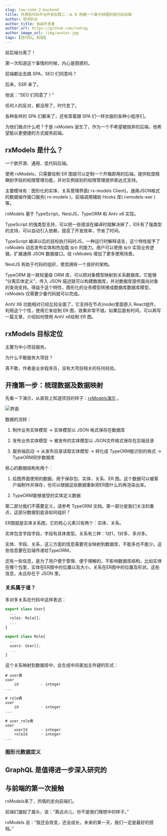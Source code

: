 ```yaml
---
slug: low-code-2-backend
title: 开源低代码平台开发实践二：从 0 构建一个基于ER图的低代码后端
author: 悠闲的水
author_title: 自由开发者
author_url: https://github.com/rxdrag
author_image_url: /img/avatar.jpg
tags: [低代码, 前端]
---
```


前后端分离了！

第一次知道这个事情的时候，内心是困惑的。

前端都出去搞 SPA，SEO 们同意吗？

后来，SSR 来了。

他说：“SEO 们同意了！”

任何人的反对，都没用了，时代变了。

各种各样的 SPA 们都来了，还有穿着跟 SPA 们一样衣服的各种小程序们。

为他们做点什么吧？于是 rxModels 诞生了，作为一个不希望被抛弃的后端，他希望能以更便捷的方式服务前端。

## rxModels 是什么？

一个款开源、通用、低代码后端。

使用 rxModels，只需要绘制 ER 图就可以定制一个开箱即用的后端。提供粒度精确到字段的权限管理功能，并对实例级别的权限管理提供表达式支持。

主要模块有：图形化的实体、关系管理界面( rx-models Client)，通用JSON格式的数据操作接口服务( rx-models )，前端调用辅助 Hooks 库( rxmodels-swr )等。

rxModels 基于 TypeScript，NestJS，TypeORM 和 Antv x6 实现。

TypeScript 的强类型支持，可以把一些错误在编译时就解决掉了，IDE有了强类型的支持，可以自动引入依赖，提高了开发效率，节省了时间。

TypeScript 编译以后的目标执行码时JS，一种运行时解释语言，这个特性赋予了 rxModels 动态发布实体和热加载 `指令` 的能力。用户可以使用 `指令` 实现业务逻辑，扩展通用 JSON 数据接口。给 rxModels 增加了更多使用场景。

NestJS 有助于代码的组织，使其拥有一个良好的架构。

TypeORM 是一款轻量级 ORM 库，可以把对象模型映射到关系数据库。它能够 “分离实体定义”，传入 JSON 描述就可以构建数据库，并对数据库提供面向对象的查询支持。得益于这个特性，图形化的业务模型转换成数据库数据库模型，rxModels 仅需要少量代码就可以完成。

AntV X6 功能相对已经比较全面了，它支持在节点(node)里面嵌入 React组件，利用这个个性，使用它来绘制 ER 图，效果非常不错。如果后面有时间，可以再写一篇文章，介绍如何使用 AntV x6绘制 ER 图。

## rxModels 目标定位

主要为中小项目服务。

为什么不敢服务大项目？

真不敢，作者是业余程序员，没有大项目相关的任何经验。

## 开撸第一步：梳理数据及数据映射

先看一下演示，从直观上知道项目的样子：[rxModels演示](https://rxmodels-client.rxdrag.com/) 。

![界面](/img/blog/blog2-rxmodels-client.jpg)

数据的流转：

1. 制作业务实体模型 -> 实体模型以 JSON 格式保存在数据库 

2. 发布业务实体模型 -> 被发布的实体模型以 JSON文件格式保存在后端目录

3. 服务端启动 -> 从发布目录读取实体模型 -> 转化成 TypeORM能识别的格式 -> TypeORM同步数据库

核心的数据结构有两个：

1. 绘图界面使用的数据，用于保存包、实体、关系、ER 图。这个数据可以被客户端制作并保存，也可以根据这些数据重新把ER图什么的再渲染出来。

2. TypeORM能够接受的实体定义数据

第二部分我们不需要定义，请参考 TypeORM 文档。第一部分是我们关注的重点，这部分数据到底该如何组织？

ER图就是实体关系图，它的核心元素只有两个：实体、关系。

实体包含字段字段，字段有具体类型。关系有三种：1对1，1对多，多对多。

实体、字段、关系，这三方面的信息需要完全映射到数据库，不能多也不能少。这些信息要在后端传递给TypeORM。

还有一些信息，是为了用户便于管理、便于理解的，不影响数据库结构，比如实体在哪个包里，实体在ER图中的位置以及大小，关系在ER图中的位置及形状。这些信息，永远存在于 JSON 里。

### 关系属于谁？

多对多关系在代码中这样表述：

```typescript
export class User{
  ...
  roles: Role[];
  ...
} 

export class Role{
  ...
  users: User[];
  ...
} 
```
这个关系映射到数据库中，会生成中间表加主外键的形式：

```
# user表
user
    id          - integer
...

# role表
user
    id          - integer
...

# user_role表
user
    userId      - integer
    roleId      - integer
...
```

### 图形元数据定义

## GraphQL 是值得进一步深入研究的


## 与前端的第一次接触

rxModels来了，热情的走向前端们。

前端们皱起了眉头，说：“离远点儿，你不是我们理想中的样子。”

rxModels 说：“我还会改变，还会成长，未来的某一天，我们一定是最好的搭档。”

